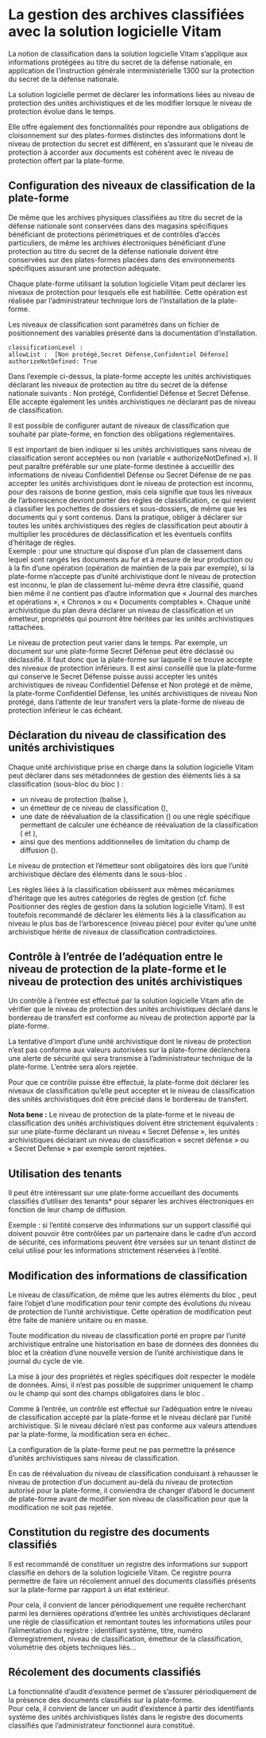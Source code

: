 La gestion des archives classifiées avec la solution logicielle Vitam
====

La notion de classification dans la solution logicielle Vitam s’applique aux informations protégées au titre du secret de la défense nationale, en application de l’instruction générale interministérielle 1300 sur la protection du secret de la défense nationale.

La solution logicielle permet de déclarer les informations liées au niveau de protection des unités archivistiques et de les modifier lorsque le niveau de protection évolue dans le temps.

Elle offre également des fonctionnalités pour répondre aux obligations de cloisonnement sur des plates-formes distinctes des informations dont le niveau de protection du secret est différent, en s’assurant que le niveau de protection à accorder aux documents est cohérent avec le niveau de protection offert par la plate-forme.

Configuration des niveaux de classification de la plate-forme
---
De même que les archives physiques classifiées au titre du secret de la défense nationale sont conservées dans des magasins spécifiques bénéficiant de protections périmétriques et de contrôles d’accès particuliers, de même les archives électroniques bénéficiant d’une protection au titre du secret de la défense nationale doivent être conservées sur des plates-formes placées dans des environnements spécifiques assurant une protection adéquate.

Chaque plate-forme utilisant la solution logicielle Vitam peut déclarer les niveaux de protection pour lesquels elle est habilitée. Cette opération est réalisée par l’administrateur technique lors de l’installation de la plate-forme.

Les niveaux de classification sont paramétrés dans un fichier de positionnement des variables présenté dans la documentation d’installation.
```
classificationLevel :
allowList :  [Non protégé,Secret Défense,Confidentiel Défense]
authorizeNotDefined: True
```

Dans l’exemple ci-dessus, la plate-forme accepte les unités archivistiques déclarant les niveaux de protection au titre du secret de la défense nationale suivants : Non protégé, Confidentiel Défense et Secret Défense. Elle accepte également les unités archivistiques ne déclarant pas de niveau de classification.

Il est possible de configurer autant de niveaux de classification que souhaité par plate-forme, en fonction des obligations réglementaires.

Il est important de bien indiquer si les unités archivistiques sans niveau de classification seront acceptées ou non (variable « authorizeNotDefined »). Il peut paraître préférable sur une plate-forme destinée à accueillir des informations de niveau Confidentiel Défense ou Secret Défense de ne pas accepter les unités archivistiques dont le niveau de protection est inconnu, pour des raisons de bonne gestion, mais cela signifie que tous les niveaux de l’arborescence devront porter des règles de classification, ce qui revient à classifier les pochettes de dossiers et sous-dossiers, de même que les documents qui y sont contenus. Dans la pratique, obliger à déclarer sur toutes les unités archivistiques des règles de classification peut aboutir à multiplier les procédures de déclassification et les éventuels conflits d’héritage de règles.  
Exemple : pour une structure qui dispose d’un plan de classement dans lequel sont rangés les documents au fur et à mesure de leur production ou à la fin d’une opération (opération de maintien de la paix par exemple), si la plate-forme n’accepte pas d’unité archivistique dont le niveau de protection est inconnu, le plan de classement lui-même devra être classifié, quand bien même il ne contient pas d’autre information que « Journal des marches et opérations », « Chronos » ou « Documents comptables ». Chaque unité archivistique du plan devra déclarer un niveau de classification et un émetteur, propriétés qui pourront être héritées par les unités archivistiques rattachées.

Le niveau de protection peut varier dans le temps. Par exemple, un document sur une plate-forme Secret Défense peut être déclassé ou déclassifié. Il faut donc que la plate-forme sur laquelle il se trouve accepte des niveaux de protection inférieurs. Il est ainsi conseillé que la plate-forme qui conserve le Secret Défense puisse aussi accepter les unités archivistiques de niveau Confidentiel Défense et Non protégé et de même, la plate-forme Confidentiel Défense, les unités archivistiques de niveau Non protégé, dans l’attente de leur transfert vers la plate-forme de niveau de protection inférieur le cas échéant.

Déclaration du niveau de classification des unités archivistiques
---
Chaque unité archivistique prise en charge dans la solution logicielle Vitam peut déclarer dans ses métadonnées de gestion des éléments liés à sa classification (sous-bloc <ClassificationRule> du bloc <Management>) :
- un niveau de protection (balise <ClassificationLevel>),
- un émetteur de ce niveau de classification (<ClassificationOwner>),
- une date de réévaluation de la classification (<ClassificationReassessingDate>) ou une règle spécifique permettant de calculer une échéance de réévaluation de la classification (<Rule> et <StartDate>),
- ainsi que des mentions additionnelles de limitation du champ de diffusion (<ClassificationAudience>).

Le niveau de protection et l’émetteur sont obligatoires dès lors que l’unité archivistique déclare des éléments dans le sous-bloc <ClassificationRule>.

Les règles liées à la classification obéissent aux mêmes mécanismes d’héritage que les autres catégories de règles de gestion (cf. fiche Positionner des règles de gestion dans la solution logicielle Vitam). Il est toutefois recommandé de déclarer les éléments liés à la classification au niveau le plus bas de l’arborescence (niveau pièce) pour éviter qu’une unité archivistique hérite de niveaux de classification contradictoires.

Contrôle à l’entrée de l’adéquation entre le niveau de protection de la plate-forme et le niveau de protection des unités archivistiques
----
Un contrôle à l’entrée est effectué par la solution logicielle Vitam afin de vérifier que le niveau de protection des unités archivistiques déclaré dans le bordereau de transfert est conforme au niveau de protection apporté par la plate-forme.

La tentative d’import d’une unité archivistique dont le niveau de protection n’est pas conforme aux valeurs autorisées sur la plate-forme déclenchera une alerte de sécurité qui sera transmise à l’administrateur technique de la plate-forme. L’entrée sera alors rejetée.

Pour que ce contrôle puisse être effectué, la plate-forme doit déclarer les niveaux de classification qu’elle peut accepter et le niveau de classification des unités archivistiques doit être précisé dans le bordereau de transfert.

**Nota bene :** Le niveau de protection de la plate-forme et le niveau de classification des unités archivistiques doivent être strictement équivalents : sur une plate-forme déclarant un niveau « Secret Défense », les unités archivistiques déclarant un niveau de classification « secret défense » ou « Secret Defense » par exemple seront rejetées.

Utilisation des tenants
----
Il peut être intéressant sur une plate-forme accueillant des documents classifiés d’utiliser des tenants* pour séparer les archives électroniques en fonction de leur champ de diffusion.

Exemple : si l’entité conserve des informations sur un support classifié qui doivent pouvoir être contrôlées par un partenaire dans le cadre d’un accord de sécurité, ces informations peuvent être versées sur un tenant distinct de celui utilisé pour les informations strictement réservées à l’entité.

Modification des informations de classification
---
Le niveau de classification, de même que les autres éléments du bloc <ClassificationRule>, peut faire l’objet d’une modification pour tenir compte des évolutions du niveau de protection de l’unité archivistique.
Cette opération de modification peut être faite de manière unitaire ou en masse.

Toute modification du niveau de classification porté en propre par l’unité archivistique entraîne une historisation en base de données des données du bloc <ClassificationRule> et la création d’une nouvelle version de l’unité archivistique dans le journal du cycle de vie.

La mise à jour des propriétés et règles spécifiques doit respecter le modèle de données. Ainsi, il n’est pas possible de supprimer uniquement le champ <Classification Level>  ou le champ <ClassificationOwner> qui sont des champs obligatoires dans le bloc <ClassificationRule>.

Comme à l’entrée, un contrôle est effectué sur l’adéquation entre le niveau de classification accepté par la plate-forme et le niveau déclaré par l’unité archivistique. Si le niveau déclaré n’est pas conforme aux valeurs attendues par la plate-forme, la modification sera en échec.

La configuration de la plate-forme peut ne pas permettre la présence d’unités archivistiques sans niveau de classification.

En cas de réévaluation du niveau de classification conduisant à rehausser le niveau de protection d’un document au-delà du niveau de protection autorisé pour la plate-forme, il conviendra de changer d’abord le document de plate-forme avant de modifier son niveau de classification pour que la modification ne soit pas rejetée.

Constitution du registre des documents classifiés
---
Il est recommandé de constituer un registre des informations sur support classifié en dehors de la solution logicielle Vitam. Ce registre pourra permettre de faire un récolement annuel des documents classifiés présents sur la plate-forme par rapport à un état extérieur.

Pour cela, il convient de lancer périodiquement une requête recherchant parmi les dernières opérations d’entrée les unités archivistiques déclarant une règle de classification et remontant toutes les informations utiles pour l’alimentation du registre : identifiant système, titre, numéro d’enregistrement, niveau de classification, émetteur de la classification, volumétrie des objets techniques liés…

Récolement des documents classifiés
---
La fonctionnalité d’audit d’existence permet de s’assurer périodiquement de la présence des documents classifiés sur la plate-forme.  
Pour cela, il convient de lancer un audit d’existence à partir des identifiants système des unités archivistiques listés dans le registre des documents classifiés que l’administrateur fonctionnel aura constitué.